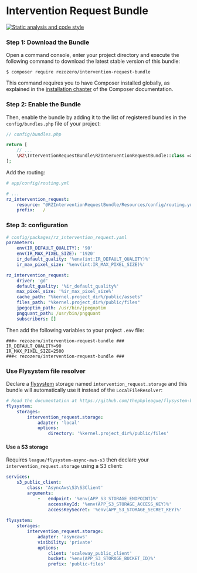 # Intervention Request Bundle

[![Static analysis and code style](https://github.com/rezozero/intervention-request-bundle/actions/workflows/run-test.yml/badge.svg)](https://github.com/rezozero/intervention-request-bundle/actions/workflows/run-test.yml)

### Step 1: Download the Bundle

Open a command console, enter your project directory and execute the
following command to download the latest stable version of this bundle:

```console
$ composer require rezozero/intervention-request-bundle
```

This command requires you to have Composer installed globally, as explained
in the [installation chapter](https://getcomposer.org/doc/00-intro.md)
of the Composer documentation.

### Step 2: Enable the Bundle

Then, enable the bundle by adding it to the list of registered bundles
in the `config/bundles.php` file of your project:

```php
// config/bundles.php

return [
    // ...
    \RZ\InterventionRequestBundle\RZInterventionRequestBundle::class => ['all' => true],
];
```

Add the routing:

```yaml
# app/config/routing.yml

# ...
rz_intervention_request:
    resource: "@RZInterventionRequestBundle/Resources/config/routing.yml"
    prefix:   /

```
### Step 3: configuration

```yaml
# config/packages/rz_intervention_request.yaml
parameters:
    env(IR_DEFAULT_QUALITY): '90'
    env(IR_MAX_PIXEL_SIZE): '1920'
    ir_default_quality: '%env(int:IR_DEFAULT_QUALITY)%'
    ir_max_pixel_size: '%env(int:IR_MAX_PIXEL_SIZE)%'

rz_intervention_request:
    driver: 'gd'
    default_quality: '%ir_default_quality%'
    max_pixel_size: '%ir_max_pixel_size%'
    cache_path: "%kernel.project_dir%/public/assets"
    files_path: "%kernel.project_dir%/public/files"
    jpegoptim_path: /usr/bin/jpegoptim
    pngquant_path: /usr/bin/pngquant
    subscribers: []
```

Then add the following variables to your project `.env` file:

```dotenv
###> rezozero/intervention-request-bundle ###
IR_DEFAULT_QUALITY=90
IR_MAX_PIXEL_SIZE=2500
###< rezozero/intervention-request-bundle ###
```

### Use Flysystem file resolver

Declare a [flysystem](https://github.com/thephpleague/flysystem-bundle) storage named `intervention_request.storage` and 
this bundle will automatically use it instead of the `LocalFileResolver`:

```yaml
# Read the documentation at https://github.com/thephpleague/flysystem-bundle/blob/master/docs/1-getting-started.md
flysystem:
    storages:
        intervention_request.storage:
            adapter: 'local'
            options:
                directory: '%kernel.project_dir%/public/files'
```

#### Use a S3 storage

Requires `league/flysystem-async-aws-s3` then declare your `intervention_request.storage` using a S3 client:

```yaml
services:
    s3_public_client:
        class: 'AsyncAws\S3\S3Client'
        arguments:
            -   endpoint: '%env(APP_S3_STORAGE_ENDPOINT)%'
                accessKeyId: '%env(APP_S3_STORAGE_ACCESS_KEY)%'
                accessKeySecret: '%env(APP_S3_STORAGE_SECRET_KEY)%'
                    
flysystem:
    storages:
        intervention_request.storage:
            adapter: 'asyncaws'
            visibility: 'private'
            options:
                client: 'scaleway_public_client'
                bucket: '%env(APP_S3_STORAGE_BUCKET_ID)%'
                prefix: 'public-files'
```
